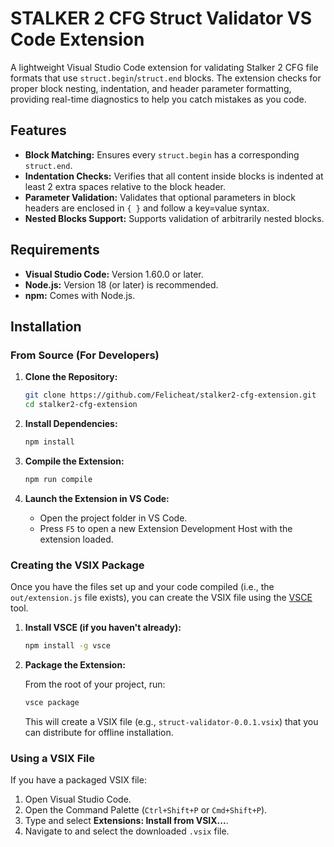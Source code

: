 # STALKER 2 CFG Struct Validator VS Code Extension

A lightweight Visual Studio Code extension for validating Stalker 2 CFG file formats that use `struct.begin`/`struct.end` blocks. The extension checks for proper block nesting, indentation, and header parameter formatting, providing real-time diagnostics to help you catch mistakes as you code.

## Features

- **Block Matching:** Ensures every `struct.begin` has a corresponding `struct.end`.
- **Indentation Checks:** Verifies that all content inside blocks is indented at least 2 extra spaces relative to the block header.
- **Parameter Validation:** Validates that optional parameters in block headers are enclosed in `{ }` and follow a key=value syntax.
- **Nested Blocks Support:** Supports validation of arbitrarily nested blocks.

## Requirements

- **Visual Studio Code:** Version 1.60.0 or later.
- **Node.js:** Version 18 (or later) is recommended.
- **npm:** Comes with Node.js.

## Installation

### From Source (For Developers)

1. **Clone the Repository:**

   ```bash
   git clone https://github.com/Felicheat/stalker2-cfg-extension.git
   cd stalker2-cfg-extension
   ```

2. **Install Dependencies:**

   ```bash
   npm install
   ```

3. **Compile the Extension:**

   ```bash
   npm run compile
   ```

4. **Launch the Extension in VS Code:**

   - Open the project folder in VS Code.
   - Press `F5` to open a new Extension Development Host with the extension loaded.

### Creating the VSIX Package

Once you have the files set up and your code compiled (i.e., the `out/extension.js` file exists), you can create the VSIX file using the [VSCE](https://github.com/microsoft/vscode-vsce) tool.

1. **Install VSCE (if you haven't already):**

   ```bash
   npm install -g vsce
   ```

2. **Package the Extension:**

   From the root of your project, run:

   ```bash
   vsce package
   ```

   This will create a VSIX file (e.g., `struct-validator-0.0.1.vsix`) that you can distribute for offline installation.

### Using a VSIX File

If you have a packaged VSIX file:

1. Open Visual Studio Code.
2. Open the Command Palette (`Ctrl+Shift+P` or `Cmd+Shift+P`).
3. Type and select **Extensions: Install from VSIX...**.
4. Navigate to and select the downloaded `.vsix` file.

